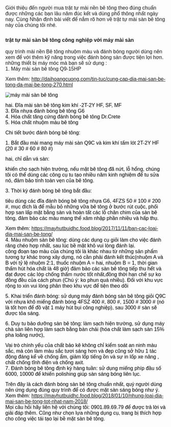 <p><span style="font-family:arial,helvetica,sans-serif; font-size:medium">Giới thiệu đến người mua trật tự mài nền bê tông theo đúng chuẩn được những các bạn lâu năm đúc kết và dùng phổ thông nhất ngày nay. Cùng Nhận định bài viết để nắm rõ hơn về trật tự mài sàn bê tông này của chúng tôi nhé.</span></p>

<h2><span style="font-family:arial,helvetica,sans-serif; font-size:medium"><strong>trật tự mài sàn bê tông công nghiệp với máy mài sàn</strong></span></h2>

<p><span style="font-family:arial,helvetica,sans-serif; font-size:medium">quy trình mài nền Bê tông nhuộm màu và đánh bóng người dùng nên xem để với thêm kỹ năng trong việc đánh bóng sàn được tiện lợi hơn.</span><br />
<span style="font-family:arial,helvetica,sans-serif; font-size:medium">những thiết bị máy móc mà bạn sẽ sử dụng :</span><br />
<span style="font-family:arial,helvetica,sans-serif; font-size:medium">1. Máy mài sàn bê tông Q9-15HP</span></p>

<p><span style="font-family:arial,helvetica,sans-serif; font-size:medium">Xem thêm: <a class="in-cell-link" href="http://daihoangcuong.com/tin-tuc/cung-cap-dia-mai-san-be-tong-da-mai-be-tong-270.html" target="_blank" title="http://daihoangcuong.com/tin-tuc/cung-cap-dia-mai-san-be-tong-da-mai-be-tong-270.html">http://daihoangcuong.com/tin-tuc/cung-cap-dia-mai-san-be-tong-da-mai-be-tong-270.html</a></span></p>

<div style="color: rgb(0, 0, 0); font-family: Tahoma, Geneva, sans-serif; font-size: 12px;">
<div><span style="font-family:arial,helvetica,sans-serif; font-size:medium"><img alt="máy mài sàn bê tông" src="https://2.bp.blogspot.com/-P_QjxEUk3ak/V-uJdsJ7flI/AAAAAAAAArk/y3CpKwZVkXwvX7D3RXe7idaCy3CMY0m6QCLcB/s320/may%2Bmai%2Bsan%2BQ9.jpg" style="border:0px" title="máy mài sàn bê tông" /></span></div>

<div>&nbsp;</div>
<span style="font-family:arial,helvetica,sans-serif; font-size:medium">hai. Đĩa mài sàn bê tông kim khí -2T-2Y HF, SF, MF</span><br />
<span style="font-family:arial,helvetica,sans-serif; font-size:medium">3. Đĩa nhựa đánh bóng bê tông G6</span><br />
<span style="font-family:arial,helvetica,sans-serif; font-size:medium">4. Hóa chất tăng cứng đánh bóng bê tông Dr.Crete</span><br />
<span style="font-family:arial,helvetica,sans-serif; font-size:medium">5. Hóa chất nhuộm màu bê tông</span><br />
<br />
<span style="font-family:arial,helvetica,sans-serif; font-size:medium">Chi tiết bước đánh bóng bê tông:</span></div>

<div style="color: rgb(0, 0, 0); font-family: Tahoma, Geneva, sans-serif; font-size: 12px;"><br />
<span style="font-family:arial,helvetica,sans-serif; font-size:medium">1. Bắt đầu mài mang máy mài sàn Q9C và kim khí tấm lót 2T-2Y HF (20 # 30 # 60 # 80 #)</span><br />
<br />
<span style="font-family:arial,helvetica,sans-serif; font-size:medium">hai, chỉ dẫn vá sàn:</span><br />
<br />
<span style="font-family:arial,helvetica,sans-serif; font-size:medium">khiến cho sạch hiện trường, nếu mặt bê tông đã nứt, lỗ hổng, chúng tôi có thể dùng các công cụ tu tạo nhiều năm kinh nghiệm để tu sửa nó, đảm bảo tính toàn vẹn của bê tông.</span><br />
<br />
<span style="font-family:arial,helvetica,sans-serif; font-size:medium">3. Thời kỳ đánh bóng bê tông bắt đầu:</span><br />
<br />
<span style="font-family:arial,helvetica,sans-serif; font-size:medium">tiêu dùng các đĩa đánh bóng bê tông nhựa G6, 4FZS 50 # 100 # 200 #, mục đích là để mẫu bỏ những vữa bê tông ở bước rút cuộc, phối hợp san lấp mặt bằng sàn và hoàn tất các lỗ chân chim của sàn bê tông, đảm bảo các màu mang thể xâm nhập phần nhiều và hấp thụ.</span></div>

<div style="color: rgb(0, 0, 0); font-family: Tahoma, Geneva, sans-serif; font-size: 12px;">&nbsp;</div>

<div style="color: rgb(0, 0, 0); font-family: Tahoma, Geneva, sans-serif; font-size: 12px;"><span style="font-family:arial,helvetica,sans-serif; font-size:medium">Xem thêm: <a class="in-cell-link" href="https://mayhutbuidhc.food.blog/2017/11/11/ban-cac-loai-dia-mai-san-be-tong/" target="_blank" title="https://mayhutbuidhc.food.blog/2017/11/11/ban-cac-loai-dia-mai-san-be-tong/">https://mayhutbuidhc.food.blog/2017/11/11/ban-cac-loai-dia-mai-san-be-tong/</a></span></div>

<div style="color: rgb(0, 0, 0); font-family: Tahoma, Geneva, sans-serif; font-size: 12px;"><span style="font-family:arial,helvetica,sans-serif; font-size:medium">4. Màu nhuộm sàn bê tông: dùng các dụng cụ giỏi làm cho việc đánh răng chéo hợp nhất, sau lúc bề mặt khô vui lòng đánh lại.</span><br />
<span style="font-family:arial,helvetica,sans-serif; font-size:medium">công đoạn tạo màu của chúng tôi là khác nhau từ những sản phẩm tương tự khác trong xây dựng, nó cần phải đánh kết thúc(nhuộm A và B với tỷ lệ nhuộm 2:1, thuốc nhuộm A = hai, nhuộm B = 1, thời gian thấm hút hóa chất là 48 giờ) đảm bảo các sàn bê tông tiếp thu hết và đạt được các lớp chống thấm nước tốt nhất,đồng thời hạn chế sự ko đồng đều của cách phun (Chú ý: ko phun quá nhiều). Đối với khu vực rộng to xin vui lòng phân theo khu vực để tiện theo dõi</span><br />
<br />
<span style="font-family:arial,helvetica,sans-serif; font-size:medium">5. Khai triển đánh bóng: sử dụng máy đánh bóng sàn bê tông giỏi Q9C với nhựa khô miếng đánh bóng 4FSZ 400 #, 800 #, 1500 # 3000 # (nó là tốt hơn để đồ vật 1 máy hút bụi công nghiệp), sau 3000 # sàn sẽ được tỏa sáng.</span>

<div>&nbsp;</div>
<span style="font-family:arial,helvetica,sans-serif; font-size:medium">6. Duy tu bảo dưỡng sàn bê tông: làm sạch hiện trường, sử dụng máy chà sàn liên hợp làm sạch bằng bàn chải (hóa chất làm sạch sàn 15% pha loãng nước),</span><br />
<br />
<span style="font-family:arial,helvetica,sans-serif; font-size:medium">Vai trò chính yếu của chất bảo kê không chỉ kiểm soát an ninh màu sắc, mà còn làm màu sắc tươi sáng hơn và đẹp cũng sở hữu 1 tác động đáng kể về chống ẩm, giảm lốp tiếng ồn và sự in lốp xe nâng , chất chống tĩnh điện và chống axit.</span><br />
<span style="font-family:arial,helvetica,sans-serif; font-size:medium">7. Đánh bóng bê tông định kỳ hàng tuần: sử dụng miếng phíp đầu số 6000, 10000 để khiến polishing giúp sàn sáng bóng liên lục.</span><br />
<br />
<span style="font-family:arial,helvetica,sans-serif; font-size:medium">Trên đây là cách đánh bóng sàn bê tông chuẩn nhất, quý người dùng nên ứng dụng đúng quy trình để có được mặt sàn sáng bóng như ý. </span></div>

<div style="color: rgb(0, 0, 0); font-family: Tahoma, Geneva, sans-serif; font-size: 12px;"><span style="font-family:arial,helvetica,sans-serif; font-size:medium">Xem thêm: <a class="in-cell-link" href="https://mayhutbuidhc.food.blog/2018/01/10/nhung-loai-dia-mai-san-be-tong-tot-nhat-nam-2018/" target="_blank" title="https://mayhutbuidhc.food.blog/2018/01/10/nhung-loai-dia-mai-san-be-tong-tot-nhat-nam-2018/">https://mayhutbuidhc.food.blog/2018/01/10/nhung-loai-dia-mai-san-be-tong-tot-nhat-nam-2018/</a></span></div>

<div style="color: rgb(0, 0, 0); font-family: Tahoma, Geneva, sans-serif; font-size: 12px;"><span style="font-family:arial,helvetica,sans-serif; font-size:medium">Mọi câu hỏi hãy liên hệ với chúng tôi: 0901.89.69.79 để được trả lời và giải đáp thêm. Cũng như chọn lựa những dụng cụ, trang bị thích hợp cho công việc tái tạo lại bề mặt sàn bê tông.</span></div>
